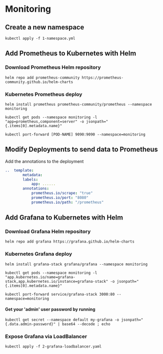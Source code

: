 # Monitoring

## Create a new namespace

`kubectl apply -f 1-namespace.yml`

## Add Prometheus to Kubernetes with Helm

### Download Prometheus Helm repository

`helm repo add prometheus-community https://prometheus-community.github.io/helm-charts`

### Kubernetes Prometheus deploy

`helm install prometheus prometheus-community/prometheus --namespace monitoring`

`kubectl get pods --namespace monitoring -l "app=prometheus,component=server" -o jsonpath="{.items[0].metadata.name}"`

`kubectl port-forward [POD-NAME] 9090:9090 --namespace=monitoring`

## Modify Deployments to send data to Prometheus

Add the annotations to the deployment

```yaml
..  template:
        metadata:
        labels:
            app: ......
        annotations:
            prometheus.io/scrape: "true"
            prometheus.io/port: "8080"
            prometheus.io/path: "/prometheus"
```

## Add Grafana to Kubernetes with Helm

### Download Grafana Helm repository

`helm repo add grafana https://grafana.github.io/helm-charts`

### Kubernetes Grafana deploy

`helm install grafana-stack grafana/grafana --namespace monitoring`

`kubectl get pods --namespace monitoring -l "app.kubernetes.io/name=grafana-stack,app.kubernetes.io/instance=grafana-stack" -o jsonpath="{.items[0].metadata.name}"`

`kubectl port-forward service/grafana-stack 3000:80 --namespace=monitoring`

#### Get your 'admin' user password by running

`kubectl get secret --namespace default my-grafana -o jsonpath="{.data.admin-password}" | base64 --decode ; echo`

### Expose Grafana via LoadBalancer

`kubectl apply -f 2-grafana-loadbalancer.yaml`
